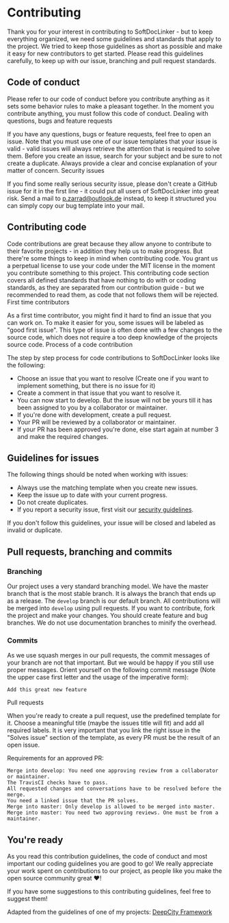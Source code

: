 # Contributing

Thank you for your interest in contributing to SoftDocLinker - but to keep everything organized, we need some guidelines and standards that apply to the project. We tried to keep those guidelines as short as possible and make it easy for new contributors to get started. Please read this guidelines carefully, to keep up with our issue, branching and pull request standards.

## Code of conduct

Please refer to our code of conduct before you contribute anything as it sets some behavior rules to make a pleasant together. In the moment you contribute anything, you must follow this code of conduct.
Dealing with questions, bugs and feature requests

If you have any questions, bugs or feature requests, feel free to open an issue. Note that you must use one of our issue templates that your issue is valid - valid issues will always retrieve the attention that is required to solve them. Before you create an issue, search for your subject and be sure to not create a duplicate. Always provide a clear and concise explanation of your matter of concern.
Security issues

If you find some really serious security issue, please don't create a GitHub issue for it in the first line - it could put all users of SoftDocLinker into great risk. Send a mail to p.zarrad@outlook.de instead, to keep it structured you can simply copy our bug template into your mail.

## Contributing code

Code contributions are great because they allow anyone to contribute to their favorite projects - in addition they help us to make progress. But there're some things to keep in mind when contributing code. You grant us a perpetual license to use your code under the MIT license in the moment you contribute something to this project. This contributing code section covers all defined standards that have nothing to do with or coding standards, as they are separated from our contribution guide - but we recommended to read them, as code that not follows them will be rejected.
First time contributors

As a first time contributor, you might find it hard to find an issue that you can work on. To make it easier for you, some issues will be labeled as "good first issue". This type of issue is often done with a few changes to the source code, which does not require a too deep knowledge of the projects source code.
Process of a code contribution

The step by step process for code contributions to SoftDocLinker looks like the following:

 - Choose an issue that you want to resolve (Create one if you want to implement something, but there is no issue for it)
 - Create a comment in that issue that you want to resolve it.
 - You can now start to develop. But the issue will not be yours till it has been assigned to you by a collaborator or maintainer.
 - If you're done with development, create a pull request.
 - Your PR will be reviewed by a collaborator or maintainer.
 - If your PR has been approved you're done, else start again at number 3 and make the required changes.

## Guidelines for issues

The following things should be noted when working with issues:

 - Always use the matching template when you create new issues.
 - Keep the issue up to date with your current progress.
 - Do not create duplicates.
 - If you report a security issue, first visit our [security guidelines](SECURITY.md).

If you don't follow this guidelines, your issue will be closed and labeled as invalid or duplicate.

## Pull requests, branching and commits
### Branching

Our project uses a very standard branching model. We have the master branch that is the most stable branch. It is always the branch that ends up as a release. The `develop` branch is our default branch. All contributions will be merged into `develop` using pull requests. If you want to contribute, fork the project and make your changes. You should create feature and bug branches. We do not use documentation branches to minify the overhead.

### Commits

As we use squash merges in our pull requests, the commit messages of your branch are not that important. But we would be happy if you still use proper messages. Orient yourself on the following commit message (Note the upper case first letter and the usage of the imperative form):

```Add this great new feature```

Pull requests

When you're ready to create a pull request, use the predefined template for it. Choose a meaningful title (maybe the issues title will fit) and add all required labels. It is very important that you link the right issue in the "Solves issue" section of the template, as every PR must be the result of an open issue.

Requirements for an approved PR:

    Merge into develop: You need one approving review from a collaborator or maintainer.
    The TravisCI checks have to pass.
    All requested changes and conversations have to be resolved before the merge.
    You need a linked issue that the PR solves.
    Merge into master: Only develop is allowed to be merged into master.
    Merge into master: You need two approving reviews. One must be from a maintainer.

## You're ready

As you read this contribution guidelines, the code of conduct and most important our coding guidelines you are good to go! We really appreciate your work spent on contributions to our project, as people like you make the open source community great ❤️!

If you have some suggestions to this contributing guidelines, feel free to suggest them!

Adapted from the guidelines of one of my projects: [DeepCity Framework](https://github.com/Eukalyptus-Dreizack/deepcity-framework)
